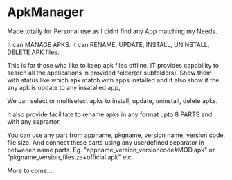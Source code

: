 # ApkManager
Made totally for Personal use as I didnt find any App matching my Needs.

It can MANAGE APKS. It can RENAME, UPDATE, INSTALL, UNINSTALL, DELETE APK files.

This is for those who like to keep apk files offline. 
IT provides capability to search all the applications  in provided folder(or subfolders).
Show them with status like which apk match with apps installed and it also show
if the any apk is update to any insatalled app,

We can select or multiselect apks to install, update, uninstall, delete apks.

It also provide facilitate to rename apks in any format upto 8 PARTS and with any seprartor.

You can use any part from appname, pkgname, version name, version code, file size.
And connect these parts using any userdefined separator in betweeen name parts.
Eg. "appname_version_versioncode#MOD.apk" or "pkgname_version_filesize+official.apk" etc.

More to come...

